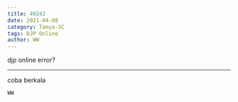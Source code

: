 ```yaml
---
title: 49242
date: 2021-04-08
category: Tanya-SC
tags: DJP Online
author: WW
---
```


djp online error?

---

coba berkala

`WW`
